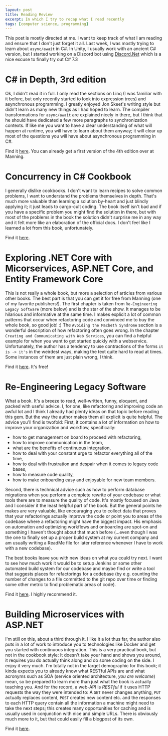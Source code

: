 ```yaml
---
layout: post
title: Reading Review
excerpt: In which I try to recap what I read recently
tags: [computer science, programming]
---
```


This post is mostly directed at me. I want to keep track of what I am reading and ensure that I don't just forget it all.
Last week, I was mostly trying to learn about `async/await` in C#. In Unity, I usually work with an ancient C# version, but I started working on a Discord bot using [Discord.Net](https://github.com/RogueException/Discord.Net) which is a nice excuse to finally try out C# 7.3

# C# in Depth, 3rd edition
Ok, I didn't read it in full. I only read the sections on Linq (I was familiar with it before, but only recently started to look into expression trees) and asynchronous programming. I greatly enjoyed Jon Skeet's writing style but didn't learn as many new things as I had hoped to learn. The compiler transformations for `async/await` are explained nicely in there, but I think that he should have dedicated a few more paragraphs to synchronization contexts. If like me you want to have a clear understanding of what will happen at runtime, you will have to learn about them anyway; it will clear up most of the questions you will have about asynchronous programming in C#.

Find it [here](http://csharpindepth.com/Contents.aspx). You can already get a first version of the 4th edition over at Manning.

# Concurrency in C# Cookbook
I generally dislike cookbooks. I don't want to learn recipes to solve common problems, I want to understand the problems themselves in depth. That's much more valuable than learning a solution by-heart and just blindly applying it; it just leads to cargo-cult coding. The book itself isn't bad and if you have a specific problem you might find the solution in there, but with most of the problems in the book the solution didn't surprise me in any way and it felt more like an elaboration of the official docs. I don't feel like I learned a lot from this book, unfortunately.

Find it [here](https://stephencleary.com/book/).

# Exploring .NET Core with Micorservices, ASP.NET Core, and Entity Framework Core
This is not really a whole book, but more a selection of articles from various other books. The best part is that you can get it for free from Manning (one of my favorite publishers!). The first chapter is taken from `Re-Engineering Legacy Software` (more below) and is the star of the show. It manages to be hilarious and informative at the same time. I makes explicit a lot of common patterns that occur when refactoring code and convinced me to buy the whole book, so good job! :) The `Avoiding the Macbeth Syndrome` section is a wonderful description of how refactoring often goes wrong. In the chapter `Creating and Communicating with Web Services`, you can find a helpful example for when you want to get started quickly with a webservice. Unfortunately, the author has a tendency to use contractions of the forms `it is -> it's` in the weirdest ways, making the text quite hard to read at times. Some instances of them are just plain wrong, I think.

Find it [here](https://www.manning.com/books/exploring-dot-net-core). It's free!

# Re-Engineering Legacy Software
What a book. It's a breeze to read, well-written, funny, eloquent, and packed with useful advice. I, for one, like refactoring and improving code an awful lot and I think I already had plenty ideas on that topic before reading this gem. But the way the author makes them all explicit is quite helpful. The advice you'll find is twofold: First, it contains a lot of information on how to improve your organization and workflow, specifically:

 * how to get management on board to proceed with refactoring,
 * how to improve communication in the team,
 * what are the benefits of continuous integration,
 * how to deal with your constant urge to refactor everything all of the time,
 * how to deal with frustration and despair when it comes to legacy code bases,
 * how to measure code quality,
 * how to make onboarding easy and enjoyable for new team members.

Second, there is technical advice such as how to perform database migrations when you perform a complete rewrite of your codebase or what tools there are to measure the quality of code. It's mostly focused on Java and I consider it the least helpful part of the book. But the general points he makes are very valuable, like encouraging you to collect data that proves that your refactorings actually improve the code or point you to areas of the codebase where a refactoring might have the biggest impact. His emphasis on automation and optimizing workflows and onboarding are spot-on and something I haven't thought about that much before (...even though I was the one to finally set up a proper build system at my current company and am usually writing a ReadMe file for later reference whenever I have to work with a new codebase).

The best books leave you with new ideas on what you could try next. I want to see how much work it would be to setup Jenkins or some other automated build system for our codebase and maybe find or write a tool that suggests places for refactorings for a codebase (by e.g. counting the number of changes to a file committed to the git repo over time or finding some other metric to find problematic areas of code).

Find it [here](https://www.manning.com/books/re-engineering-legacy-software). I highly recommend it.

# Building Microservices with ASP.NET
I'm still on this, about a third through it. I like it a lot thus far, the author also puts in a lot of work to introduce you to technologies like Docker and get you started with continuous integration. This is a very practical book, but not in the cookbook style: It doesn't take your hand and shows you around, it requires you do actually think along and do some coding on the side. I enjoy it very much. I'm totally not in the target demographic for this book; it kinda expects you to already know what RESTful APIs are and what acronyms such as SOA (service oriented architecture, *you are welcome*) mean, so be prepared to learn more than just what the book is actually teaching you. And for the record, a web-API is *RESTful* if it uses HTTP requests the way they were intended to: A `GET` never changes anything, `PUT` actually replaces content, `POST` creates new content etc. and the responses to each HTTP query contain all the information a machine might need to take the next steps; this creates many opportunities for caching and is usually used in conjunction with nice and simple URLs. There is obviously much more to it, but that could easily fill a blogpost of its own.

Find it [here](http://shop.oreilly.com/product/0636920052074.do).